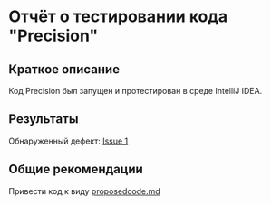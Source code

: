 # Отчёт о тестировании кода "Precision"

## Краткое описание

Код Precision был запущен и протестирован в среде IntelliJ IDEA.

## Результаты

Обнаруженный дефект: [Issue 1](https://github.com/yana-prokudina/precision/issues/1)

## Общие рекомендации

Привести код к виду [proposedcode.md](proposedcode.md)